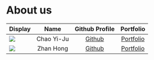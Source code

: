 # About us

Display |    Name    | Github Profile | Portfolio 
--------|:----------:|:--------------:|:---------:
![](https://via.placeholder.com/100.png?text=Photo) | Chao Yi-Ju | [Github](https://github.com/chao2048) | [Portfolio](docs/team/johndoe.md)
![](https://avatars.githubusercontent.com/u/65936691?v=4) | Zhan Hong | [Github](https://github.com/choongzhanhong) | [Portfolio](docs/team/zhanhong.md)

